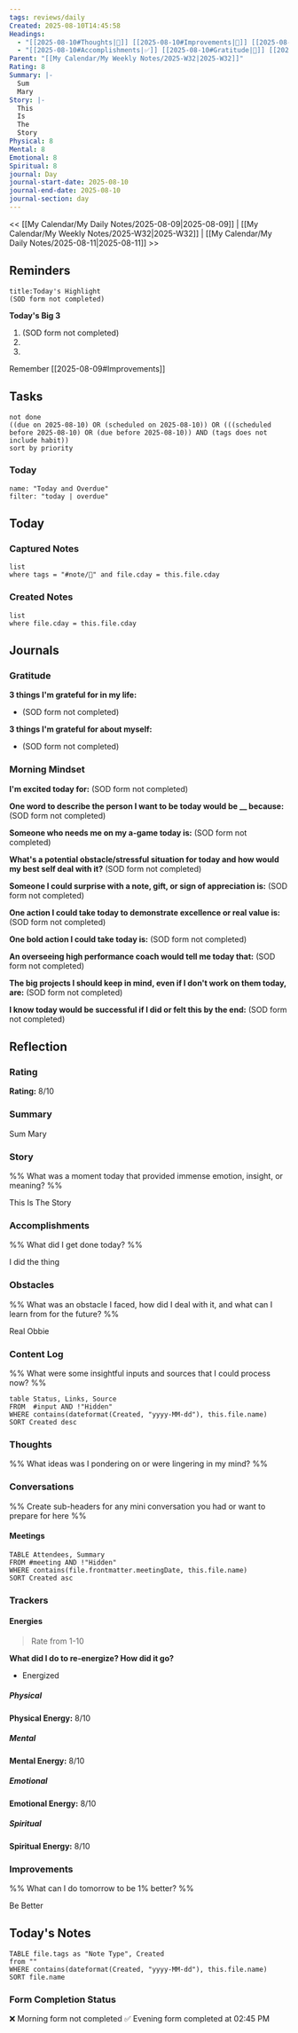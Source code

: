 ```yaml
---
tags: reviews/daily
Created: 2025-08-10T14:45:58
Headings:
  - "[[2025-08-10#Thoughts|💭]] [[2025-08-10#Improvements|💪]] [[2025-08-10#Obstacles|🚧]]"
  - "[[2025-08-10#Accomplishments|✅]] [[2025-08-10#Gratitude|🙏]] [[2025-08-10#Content Log|📚]]"
Parent: "[[My Calendar/My Weekly Notes/2025-W32|2025-W32]]"
Rating: 8
Summary: |-
  Sum
  Mary
Story: |-
  This
  Is
  The
  Story
Physical: 8
Mental: 8
Emotional: 8
Spiritual: 8
journal: Day
journal-start-date: 2025-08-10
journal-end-date: 2025-08-10
journal-section: day
---
```


<< [[My Calendar/My Daily Notes/2025-08-09|2025-08-09]] | [[My Calendar/My Weekly Notes/2025-W32|2025-W32]] | [[My Calendar/My Daily Notes/2025-08-11|2025-08-11]] >>

## Reminders

```ad-tip
title:Today's Highlight
(SOD form not completed)
```

**Today's Big 3**

1. (SOD form not completed)
2. 
3. 

Remember [[2025-08-09#Improvements]]

## Tasks

```tasks
not done
((due on 2025-08-10) OR (scheduled on 2025-08-10)) OR (((scheduled before 2025-08-10) OR (due before 2025-08-10)) AND (tags does not include habit))
sort by priority
```

### Today
```todoist
name: "Today and Overdue"
filter: "today | overdue"
```

## Today

### Captured Notes
```dataview
list
where tags = "#note/🌱" and file.cday = this.file.cday
```

### Created Notes
```dataview
list
where file.cday = this.file.cday
```

## Journals

### Gratitude

**3 things I'm grateful for in my life:**
- (SOD form not completed)

**3 things I'm grateful for about myself:**
- (SOD form not completed)

### Morning Mindset

**I'm excited today for:**
(SOD form not completed)

**One word to describe the person I want to be today would be __ because:**
(SOD form not completed)

**Someone who needs me on my a-game today is:**
(SOD form not completed)

**What's a potential obstacle/stressful situation for today and how would my best self deal with it?**
(SOD form not completed)

**Someone I could surprise with a note, gift, or sign of appreciation is:**
(SOD form not completed)

**One action I could take today to demonstrate excellence or real value is:**
(SOD form not completed)

**One bold action I could take today is:**
(SOD form not completed)

**An overseeing high performance coach would tell me today that:**
(SOD form not completed)

**The big projects I should keep in mind, even if I don't work on them today, are:**
(SOD form not completed)

**I know today would be successful if I did or felt this by the end:**
(SOD form not completed)


## Reflection

### Rating

**Rating:** 8/10

### Summary

Sum
Mary

### Story

%% What was a moment today that provided immense emotion, insight, or meaning? %%

This
Is
The
Story

### Accomplishments

%% What did I get done today? %%

I did the thing

### Obstacles

%% What was an obstacle I faced, how did I deal with it, and what can I learn from for the future? %%

Real Obbie

### Content Log

%% What were some insightful inputs and sources that I could process now? %%

```dataview
table Status, Links, Source
FROM  #input AND !"Hidden"
WHERE contains(dateformat(Created, "yyyy-MM-dd"), this.file.name)
SORT Created desc
```

### Thoughts

%% What ideas was I pondering on or were lingering in my mind? %%

### Conversations

%% Create sub-headers for any mini conversation you had or want to prepare for here %%

#### Meetings

```dataview
TABLE Attendees, Summary
FROM #meeting AND !"Hidden"
WHERE contains(file.frontmatter.meetingDate, this.file.name)
SORT Created asc
```

### Trackers

#### Energies

> Rate from 1-10

**What did I do to re-energize? How did it go?**

- Energized

##### Physical

**Physical Energy:** 8/10

##### Mental

**Mental Energy:** 8/10

##### Emotional

**Emotional Energy:** 8/10

##### Spiritual

**Spiritual Energy:** 8/10

### Improvements

%% What can I do tomorrow to be 1% better? %%

Be Better

## Today's Notes

```dataview
TABLE file.tags as "Note Type", Created
from ""
WHERE contains(dateformat(Created, "yyyy-MM-dd"), this.file.name)
SORT file.name
```

### Form Completion Status

❌ Morning form not completed
✅ Evening form completed at 02:45 PM